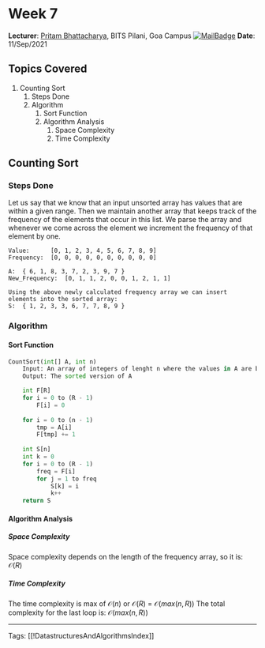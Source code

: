 # Week 7
**Lecturer**: [Pritam Bhattacharya](http://a.impartus.com/#/profile/3467741), BITS Pilani, Goa Campus
[![MailBadge](https://img.shields.io/badge/-pritamb@goa.bits--pilani.ac.in-EA4335?style=for-the-badge&logo=gmail&logoColor=white)](mailto:pritamb@goa.bits-pilani.ac.in)
**Date**: 11/Sep/2021

## Topics Covered
1. Counting Sort
	1. Steps Done
	2. Algorithm
		1. Sort Function
		2. Algorithm Analysis
			1. Space Complexity
			2. Time Complexity


## Counting Sort
### Steps Done
Let us say that we know that an input unsorted array has values that are within a given range. Then we maintain another array that keeps track of the frequency of the elements that occur in this list. We parse the array and whenever we come across the element we increment the frequency of that element by one.
```
Value:		[0, 1, 2, 3, 4, 5, 6, 7, 8, 9]
Frequency:	[0, 0, 0, 0, 0, 0, 0, 0, 0, 0]

A:	{ 6, 1, 8, 3, 7, 2, 3, 9, 7 }
New_Frequency:	[0, 1, 1, 2, 0, 0, 1, 2, 1, 1]

Using the above newly calculated frequency array we can insert elements into the sorted array:
S:	{ 1, 2, 3, 3, 6, 7, 7, 8, 9 }

```

### Algorithm
#### Sort Function
```python
CountSort(int[] A, int n)
	Input: An array of integers of lenght n where the values in A are between [0, R - 1]
	Output: The sorted version of A

	int F[R]
	for i = 0 to (R - 1)
		F[i] = 0
		
	for i = 0 to (n - 1)
		tmp = A[i]
		F[tmp] += 1
	
	int S[n]
	int k = 0
	for i = 0 to (R - 1)
		freq = F[i]
		for j = 1 to freq
			S[k] = i
			k++
	return S
```

#### Algorithm Analysis
##### Space Complexity
Space complexity depends on the length of the frequency array, so it is: 
$\mathcal{O}(R)$

##### Time Complexity 
The time complexity is max of $\mathcal{O}(n)$ or $\mathcal{O}(R)$
= $\mathcal{O}(max(n, R))$
The total complexity for the last loop is: $\mathcal{O}(max(n, R))$


---
Tags: [[!DatastructuresAndAlgorithmsIndex]]